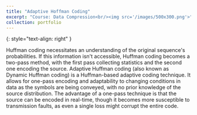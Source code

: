 ```yaml
---
title: "Adaptive Hoffman Coding"
excerpt: "Course: Data Compression<br/><img src='/images/500x300.png'>"
collection: portfolio
---
```

{: style="text-align: right" }

Huffman coding necessitates an understanding of the original sequence's probabilities. If this information isn't accessible, Huffman coding becomes a two-pass method, with the first pass collecting statistics and the second one encoding the source. Adaptive Huffman coding (also known as Dynamic Huffman coding) is a Huffman-based adaptive coding technique. It allows for one-pass encoding and adaptability to changing conditions in data as the symbols are being conveyed, with no prior knowledge of the source distribution. The advantage of a one-pass technique is that the source can be encoded in real-time, though it becomes more susceptible to transmission faults, as even a single loss might corrupt the entire code. 
